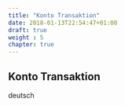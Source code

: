 ```yaml
---
title: "Konto Transaktion"
date: 2018-01-13T22:54:47+01:00
draft: true
weight : 5
chapter: true
---
```

## Konto Transaktion
deutsch